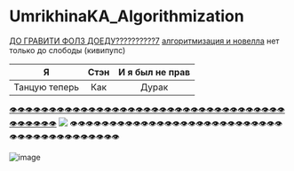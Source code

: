 # UmrikhinaKA_Algorithmization
[ДО ГРАВИТИ ФОЛЗ ДОЕДУ??????????7](https://drive.google.com/drive/folders/17MdcGtcWmHpVuH6bTIGV0k71kHTijZRh?usp=drive_link)
[алгоритмизация и новелла](https://docs.google.com/document/d/1Wm692xckDH6HIZDWMbPNdYNzE1qucnwvJcCaDseOTTc/edit?usp=drive_link)
нет только до слободы (кивипупс)

| Я | Стэн | И я был не прав|
|-|:-:|:-:|
| Танцую теперь | Как | Дурак |

[👁️👁️👁️👁️👁️👁️👁️👁️👁️👁️👁️👁️👁️👁️👁️👁️👁️👁️👁️👁️👁️👁️👁️👁️👁️👁️👁️👁️👁️👁️👁️👁️👁️👁️👁️👁️👁️👁️👁️👁️👁️](https://a9fm.github.io/lightshot)
![](https://avatars.mds.yandex.net/get-mpic/4408567/img_id5552822430242666489.jpeg/orig)
👁️👁️👁️👁️👁️👁️👁️👁️👁️👁️👁️👁️👁️👁️👁️👁️👁️👁️👁️👁️👁️👁️👁️👁️👁️👁️👁️👁️👁️👁️👁️👁️👁️👁️👁️👁️👁️👁️👁️👁️👁️

![image](https://github.com/user-attachments/assets/77d3d495-fa51-43ec-b44c-bffbf4bd8331)


